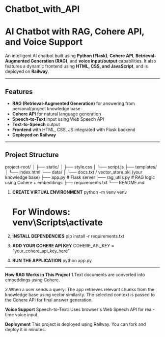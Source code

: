 # Chatbot_with_API

# AI Chatbot with RAG, Cohere API, and Voice Support

An intelligent AI chatbot built using **Python (Flask)**, **Cohere API**, **Retrieval-Augmented Generation (RAG)**, and **voice input/output** capabilities. It also features a dynamic frontend using **HTML, CSS, and JavaScript**, and is deployed on **Railway**.

---

## Features

- **RAG (Retrieval-Augmented Generation)** for answering from personal/project knowledge base
- **Cohere API** for natural language generation
- **Speech-to-Text** input using Web Speech API
- **Text-to-Speech** output
- **Frontend** with HTML, CSS, JS integrated with Flask backend
- **Deployed on Railway**

------------------------------------------------------------------------------------------------
## Project Structure

project-root/
│
├── static/
│ ├── style.css
│ └── script.js
├── templates/
│ └── index.html
├── data/
│ └── docs.txt / vector_store.pkl (your knowledge base)
├── app.py # Flask server
├── rag_utils.py # RAG logic using Cohere + embeddings
├── requirements.txt
└── README.md

1. **CREATE VIRTUAL ENVIRONMENT**
   python -m venv venv
   # For Windows: venv\Scripts\activate
   
2. **INSTALL DEPENDENCIES**
   pip install -r requirements.txt

3. **ADD YOUR COHERE API KEY**
   COHERE_API_KEY = "your_cohere_api_key_here"

4. **RUN THE APPLICATION**
   python app.py
-----------------------------------------------------------------------------------------------

**How RAG Works in This Project**
1.Text documents are converted into embeddings using Cohere.

2.When a user sends a query:
    The app retrieves relevant chunks from the knowledge base using vector similarity.
    The selected context is passed to the Cohere API for final answer generation.
    
**Voice Support**
Speech-to-Text: Uses browser's Web Speech API for real-time voice input.

**Deployment**
This project is deployed using Railway. You can fork and deploy it in minutes.
